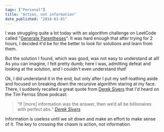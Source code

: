 ```yaml
---
tags: ["Personal"]
title: "Action, not information"
date_published: "2018-01-01"
---
```


I was struggling quite a lot today with an algorithm challenge on LeetCode called "[Generate Parentheses](https://leetcode.com/problems/generate-parentheses/description/)". It was hard enough that after trying for 2 hours, I decided it'd be for the better to look for solutions and learn from them.

But the solution I found, which was good, was not easy to understand at all! As you can imagine, I felt pretty dumb; here I was, admitting defeat and looking at the solution, and I couldn't even understand _that_!

Ok, I did understand it in the end, but only after I put my self-loathing aside and focused on breaking down the recursive algorithm staring at my face. There, I suddenly recalled a great quote from [Derek Sivers](https://sivers.org/) that I'd heard on the Tim Ferriss Show podcast:

> “If \[more\] information was the answer, then we’d all be billionaires with perfect abs.”
> <cite>[Derek Sivers](https://tim.blog/2016/11/21/tools-of-titans-derek-sivers-distilled/)</cite>

Information is useless until we sit down and make an effort to make sense of it. The key to crossing the chasm is action, not information.
